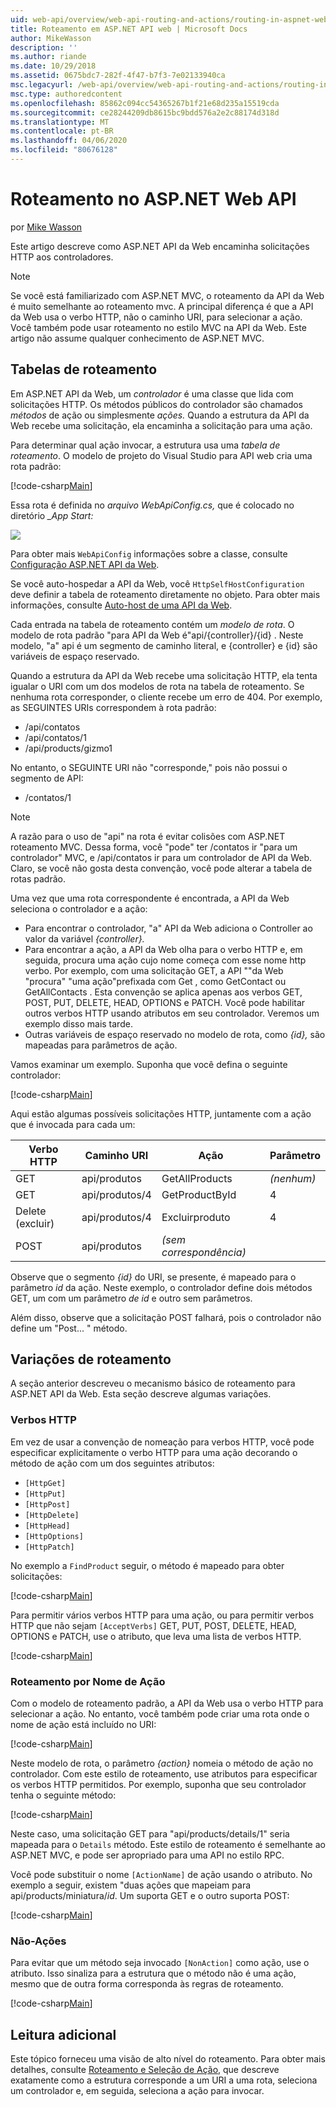 ```yaml
---
uid: web-api/overview/web-api-routing-and-actions/routing-in-aspnet-web-api
title: Roteamento em ASP.NET API web | Microsoft Docs
author: MikeWasson
description: ''
ms.author: riande
ms.date: 10/29/2018
ms.assetid: 0675bdc7-282f-4f47-b7f3-7e02133940ca
msc.legacyurl: /web-api/overview/web-api-routing-and-actions/routing-in-aspnet-web-api
msc.type: authoredcontent
ms.openlocfilehash: 85862c094cc54365267b1f21e68d235a15519cda
ms.sourcegitcommit: ce28244209db8615bc9bdd576a2e2c88174d318d
ms.translationtype: MT
ms.contentlocale: pt-BR
ms.lasthandoff: 04/06/2020
ms.locfileid: "80676128"
---
```

# <a name="routing-in-aspnet-web-api"></a>Roteamento no ASP.NET Web API

por [Mike Wasson](https://github.com/MikeWasson)

Este artigo descreve como ASP.NET API da Web encaminha solicitações HTTP aos controladores.

> [!NOTE]
> Se você está familiarizado com ASP.NET MVC, o roteamento da API da Web é muito semelhante ao roteamento mvc. A principal diferença é que a API da Web usa o verbo HTTP, não o caminho URI, para selecionar a ação. Você também pode usar roteamento no estilo MVC na API da Web. Este artigo não assume qualquer conhecimento de ASP.NET MVC.

## <a name="routing-tables"></a>Tabelas de roteamento

Em ASP.NET API da Web, um *controlador* é uma classe que lida com solicitações HTTP. Os métodos públicos do controlador são chamados *métodos* de ação ou simplesmente *ações.* Quando a estrutura da API da Web recebe uma solicitação, ela encaminha a solicitação para uma ação.

Para determinar qual ação invocar, a estrutura usa uma *tabela de roteamento*. O modelo de projeto do Visual Studio para API web cria uma rota padrão:

[!code-csharp[Main](routing-in-aspnet-web-api/samples/sample1.cs)]

Essa rota é definida no *arquivo WebApiConfig.cs,* que é colocado no diretório *\_App Start:*

![](routing-in-aspnet-web-api/_static/image1.png)

Para obter mais `WebApiConfig` informações sobre a classe, consulte [Configuração ASP.NET API da Web](../advanced/configuring-aspnet-web-api.md).

Se você auto-hospedar a API da Web, você `HttpSelfHostConfiguration` deve definir a tabela de roteamento diretamente no objeto. Para obter mais informações, consulte [Auto-host de uma API da Web](../older-versions/self-host-a-web-api.md).

Cada entrada na tabela de roteamento contém um *modelo de rota*. O modelo de rota padrão &quot;para API da Web é&quot;api/{controller}/{id} . Neste modelo, &quot;a&quot; api é um segmento de caminho literal, e {controller} e {id} são variáveis de espaço reservado.

Quando a estrutura da API da Web recebe uma solicitação HTTP, ela tenta igualar o URI com um dos modelos de rota na tabela de roteamento. Se nenhuma rota corresponder, o cliente recebe um erro de 404. Por exemplo, as SEGUINTES URIs correspondem à rota padrão:

- /api/contatos
- /api/contatos/1
- /api/products/gizmo1

No entanto, o SEGUINTE URI não &quot;corresponde,&quot; pois não possui o segmento de API:

- /contatos/1

> [!NOTE]
> A razão para o uso de "api" na rota é evitar colisões com ASP.NET roteamento MVC. Dessa forma, você &quot;pode&quot; ter /contatos ir &quot;para um controlador&quot; MVC, e /api/contatos ir para um controlador de API da Web. Claro, se você não gosta desta convenção, você pode alterar a tabela de rotas padrão.

Uma vez que uma rota correspondente é encontrada, a API da Web seleciona o controlador e a ação:

- Para encontrar o controlador, &quot;a&quot; API da Web adiciona o Controller ao valor da variável *{controller}.*
- Para encontrar a ação, a API da Web olha para o verbo HTTP e, em seguida, procura uma ação cujo nome começa com esse nome http verbo. Por exemplo, com uma solicitação GET, a API &quot;&quot;da Web &quot;procura&quot; &quot;uma ação&quot;prefixada com Get , como GetContact ou GetAllContacts . Esta convenção se aplica apenas aos verbos GET, POST, PUT, DELETE, HEAD, OPTIONS e PATCH. Você pode habilitar outros verbos HTTP usando atributos em seu controlador. Veremos um exemplo disso mais tarde.
- Outras variáveis de espaço reservado no modelo de rota, como *{id},* são mapeadas para parâmetros de ação.

Vamos examinar um exemplo. Suponha que você defina o seguinte controlador:

[!code-csharp[Main](routing-in-aspnet-web-api/samples/sample2.cs)]

Aqui estão algumas possíveis solicitações HTTP, juntamente com a ação que é invocada para cada um:

| Verbo HTTP | Caminho URI | Ação | Parâmetro |
| --- | --- | --- | --- |
| GET | api/produtos | GetAllProducts | *(nenhum)* |
| GET | api/produtos/4 | GetProductById | 4 |
| Delete (excluir) | api/produtos/4 | Excluirproduto | 4 |
| POST | api/produtos | *(sem correspondência)* |  |

Observe que o segmento *{id}* do URI, se presente, é mapeado para o parâmetro *id* da ação. Neste exemplo, o controlador define dois métodos GET, um com um parâmetro *de id* e outro sem parâmetros.

Além disso, observe que a solicitação POST falhará, pois o controlador não define um &quot;Post... &quot; método.

## <a name="routing-variations"></a>Variações de roteamento

A seção anterior descreveu o mecanismo básico de roteamento para ASP.NET API da Web. Esta seção descreve algumas variações.

### <a name="http-verbs"></a>Verbos HTTP

Em vez de usar a convenção de nomeação para verbos HTTP, você pode especificar explicitamente o verbo HTTP para uma ação decorando o método de ação com um dos seguintes atributos:

- `[HttpGet]`
- `[HttpPut]`
- `[HttpPost]`
- `[HttpDelete]`
- `[HttpHead]`
- `[HttpOptions]`
- `[HttpPatch]`

No exemplo a `FindProduct` seguir, o método é mapeado para obter solicitações:

[!code-csharp[Main](routing-in-aspnet-web-api/samples/sample3.cs)]

Para permitir vários verbos HTTP para uma ação, ou para permitir verbos HTTP que não sejam `[AcceptVerbs]` GET, PUT, POST, DELETE, HEAD, OPTIONS e PATCH, use o atributo, que leva uma lista de verbos HTTP.

[!code-csharp[Main](routing-in-aspnet-web-api/samples/sample4.cs)]

<a id="routing_by_action_name"></a>
### <a name="routing-by-action-name"></a>Roteamento por Nome de Ação

Com o modelo de roteamento padrão, a API da Web usa o verbo HTTP para selecionar a ação. No entanto, você também pode criar uma rota onde o nome de ação está incluído no URI:

[!code-csharp[Main](routing-in-aspnet-web-api/samples/sample5.cs)]

Neste modelo de rota, o parâmetro *{action}* nomeia o método de ação no controlador. Com este estilo de roteamento, use atributos para especificar os verbos HTTP permitidos. Por exemplo, suponha que seu controlador tenha o seguinte método:

[!code-csharp[Main](routing-in-aspnet-web-api/samples/sample6.cs)]

Neste caso, uma solicitação GET para "api/products/details/1" seria mapeada para o `Details` método. Este estilo de roteamento é semelhante ao ASP.NET MVC, e pode ser apropriado para uma API no estilo RPC.

Você pode substituir o nome `[ActionName]` de ação usando o atributo. No exemplo a seguir, existem &quot;duas ações que mapeiam para api/products/miniatura/*id*. Um suporta GET e o outro suporta POST:

[!code-csharp[Main](routing-in-aspnet-web-api/samples/sample7.cs)]

### <a name="non-actions"></a>Não-Ações

Para evitar que um método seja invocado `[NonAction]` como ação, use o atributo. Isso sinaliza para a estrutura que o método não é uma ação, mesmo que de outra forma corresponda às regras de roteamento.

[!code-csharp[Main](routing-in-aspnet-web-api/samples/sample8.cs)]

## <a name="further-reading"></a>Leitura adicional

Este tópico forneceu uma visão de alto nível do roteamento. Para obter mais detalhes, consulte [Roteamento e Seleção de Ação](routing-and-action-selection.md), que descreve exatamente como a estrutura corresponde a um URI a uma rota, seleciona um controlador e, em seguida, seleciona a ação para invocar.
